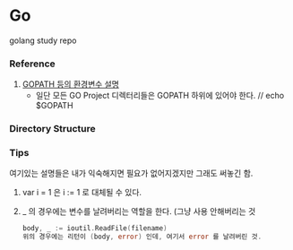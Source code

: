 # Go

golang study repo

### Reference

1. [GOPATH 등의 환경변수 설명](https://steemit.com/golang/@dakeshi/go-gopath-gobin)
   - 일단 모든 GO Project 디렉터리들은 GOPATH 하위에 있어야 한다. // echo \$GOPATH

### Directory Structure

### Tips

여기있는 설명들은 내가 익숙해지면 필요가 없어지겠지만 그래도 써놓긴 함.

1. var i = 1 은 i := 1 로 대체될 수 있다.

2. \_ 의 경우에는 변수를 날려버리는 역할을 한다. (그냥 사용 안해버리는 것
   ```go
   body, _ := ioutil.ReadFile(filename)
   위의 경우에는 리턴이 (body, error) 인데, 여기서 error 를 날려버린 것.
   ```
